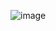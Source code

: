 ![image](https://user-images.githubusercontent.com/71581584/139862250-401bc2c2-d7ef-4507-9a54-947b0bf5a07d.png)
